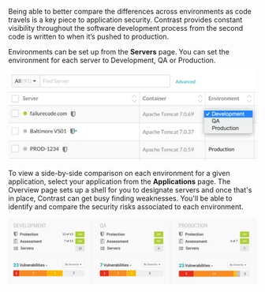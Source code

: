 <!--
title: "Set Up Environments"
description: "Overview of setting up environments"
tags: "user applications environment setup quick start guide"
-->

Being able to better compare the differences across environments as code travels is a key piece to application security. Contrast provides constant visibility throughout the software development process from the second code is written to when it’s pushed to production.

Environments can be set up from the **Servers** page. You can set the environment for each server to Development, QA or Production. 

<a href="assets/images/Server_Environment.png" rel="lightbox" title="Server Environment"><img class="thumbnail" src="assets/images/Server_Environment.png"/></a>

To view a side-by-side comparison on each environment for a given application, select your application from the **Applications** page. The Overview page sets up a shell for you to designate servers and once that's in place, Contrast can get busy finding weaknesses. You'll be able to identify and compare the security risks associated to each environment.

<a href="assets/images/Application_Environment.png" rel="lightbox" title="Application Environments"><img class="thumbnail" src="assets/images/Application_Environment.png"/></a>